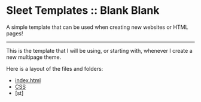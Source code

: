 # Sleet Templates :: Blank Blank
A simple template that can be used when creating new websites or HTML pages!


---

This is the template that I will be using, or starting with, whenever I create a new multipage theme.

Here is a layout of the files and folders:

- [index.html](/Multi-Page-Blank/index.html)
- [CSS](/Multi-Page-Blank/css/)
 - [st]